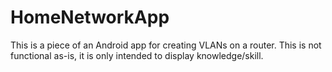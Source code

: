 # HomeNetworkApp
This is a piece of an Android app for creating VLANs on a router. This is not functional as-is, it is only intended to display knowledge/skill.
